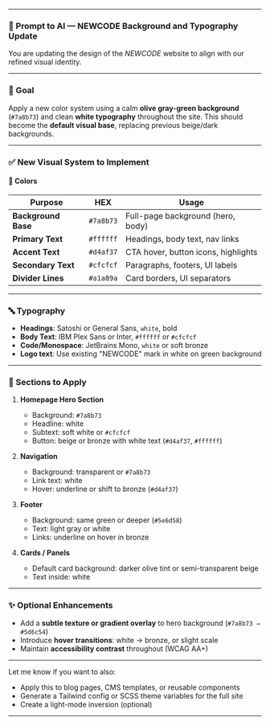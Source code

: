 
---

### 🧠 Prompt to AI — NEWCODE Background and Typography Update

You are updating the design of the *NEWCODE* website to align with our refined visual identity.

---

### 🎯 Goal

Apply a new color system using a calm **olive gray-green background** (`#7a8b73`) and clean **white typography** throughout the site. This should become the **default visual base**, replacing previous beige/dark backgrounds.

---

### ✅ New Visual System to Implement

#### 🎨 Colors

| Purpose             | HEX       | Usage                               |
| ------------------- | --------- | ----------------------------------- |
| **Background Base** | `#7a8b73` | Full-page background (hero, body)   |
| **Primary Text**    | `#ffffff` | Headings, body text, nav links      |
| **Accent Text**     | `#d4af37` | CTA hover, button icons, highlights |
| **Secondary Text**  | `#cfcfcf` | Paragraphs, footers, UI labels      |
| **Divider Lines**   | `#a1a89a` | Card borders, UI separators         |

---

### 🔤 Typography

* **Headings**: Satoshi or General Sans, `white`, bold
* **Body Text**: IBM Plex Sans or Inter, `#ffffff` or `#cfcfcf`
* **Code/Monospace**: JetBrains Mono, `white` or soft bronze
* **Logo text**: Use existing "NEWCODE" mark in white on green background

---

### 🧩 Sections to Apply

1. **Homepage Hero Section**

   * Background: `#7a8b73`
   * Headline: white
   * Subtext: soft white or `#cfcfcf`
   * Button: beige or bronze with white text (`#d4af37`, `#ffffff`)

2. **Navigation**

   * Background: transparent or `#7a8b73`
   * Link text: white
   * Hover: underline or shift to bronze (`#d4af37`)

3. **Footer**

   * Background: same green or deeper (`#5e6d58`)
   * Text: light gray or white
   * Links: underline on hover in bronze

4. **Cards / Panels**

   * Default card background: darker olive tint or semi-transparent beige
   * Text inside: white

---

### ✨ Optional Enhancements

* Add a **subtle texture or gradient overlay** to hero background (`#7a8b73 → #5d6c54`)
* Introduce **hover transitions**: white → bronze, or slight scale
* Maintain **accessibility contrast** throughout (WCAG AA+)

---

Let me know if you want to also:

* Apply this to blog pages, CMS templates, or reusable components
* Generate a Tailwind config or SCSS theme variables for the full site
* Create a light-mode inversion (optional)

---
